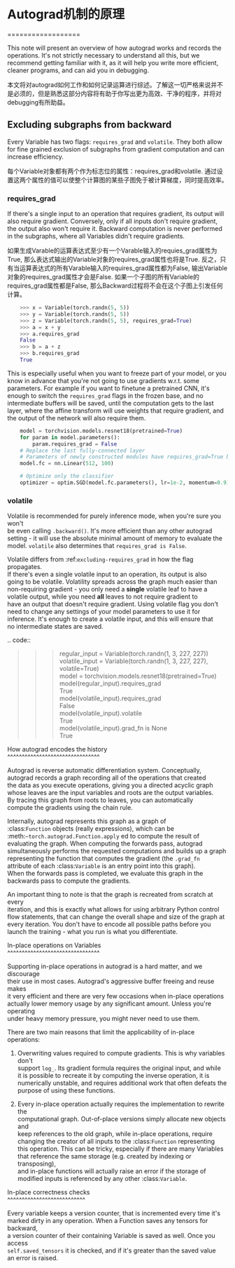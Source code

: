 # Autograd机制的原理

==================

This note will present an overview of how autograd works and records the operations. It's not strictly necessary to understand all this, but we recommend getting familiar with it, as it will help you write more efficient, cleaner programs, and can aid you in debugging.

本文将对autograd如何工作和如何记录运算进行综述。了解这一切严格来说并不是必须的，但是熟悉这部分内容将有助于你写出更为高效、干净的程序，并将对debugging有所助益。

## Excluding subgraphs from backward

Every Variable has two flags: `requires_grad` and `volatile`. They both allow for fine grained exclusion of subgraphs from gradient computation and can increase efficiency.

每个Variable对象都有两个作为标志位的属性：requires\_grad和volatile. 通过设置这两个属性的值可以使整个计算图的某些子图免于被计算梯度，同时提高效率。

### requires\_grad

If there's a single input to an operation that requires gradient, its output will also require gradient. Conversely, only if all inputs don't require gradient, the output also won't require it. Backward computation is never performed in the subgraphs, where all Variables didn't require gradients.

如果生成Varable的运算表达式至少有一个Varable输入的requies\_grad属性为True, 那么表达式输出的Variable对象的requires\_grad属性也将是True. 反之，只有当运算表达式的所有Varable输入的requires\_grad属性都为False, 输出Variable对象的requires\_grad属性才会是False. 如果一个子图的所有Variable的requires\_grad属性都是False, 那么Backward过程将不会在这个子图上引发任何计算。

```python
    >>> x = Variable(torch.randn(5, 5))
    >>> y = Variable(torch.randn(5, 5))
    >>> z = Variable(torch.randn(5, 5), requires_grad=True)
    >>> a = x + y
    >>> a.requires_grad
    False
    >>> b = a + z
    >>> b.requires_grad
    True
```

This is especially useful when you want to freeze part of your model, or you know in advance that you're not going to use gradients w.r.t. some parameters. For example if you want to finetune a pretrained CNN, it's enough to switch the `requires_grad` flags in the frozen base, and no intermediate buffers will be saved, until the computation gets to the last layer, where the affine transform will use weights that require gradient, and the output of the network will also require them.

```python
    model = torchvision.models.resnet18(pretrained=True)
    for param in model.parameters():
        param.requires_grad = False
    # Replace the last fully-connected layer
    # Parameters of newly constructed modules have requires_grad=True by default
    model.fc = nn.Linear(512, 100)

    # Optimize only the classifier
    optimizer = optim.SGD(model.fc.parameters(), lr=1e-2, momentum=0.9)
```

### volatile

Volatile is recommended for purely inference mode, when you're sure you won't  
be even calling `.backward()`. It's more efficient than any other autograd  
setting - it will use the absolute minimal amount of memory to evaluate the  
model. `volatile` also determines that `requires_grad is False`.

Volatile differs from :ref:`excluding-requires_grad` in how the flag propagates.  
If there's even a single volatile input to an operation, its output is also  
going to be volatile. Volatility spreads across the graph much easier than  
non-requiring gradient - you only need a **single** volatile leaf to have a  
volatile output, while you need **all** leaves to not require gradient to  
have an output that doesn't require gradient. Using volatile flag you don't  
need to change any settings of your model parameters to use it for  
inference. It's enough to create a volatile input, and this will ensure that  
no intermediate states are saved.

.. code::

> > > regular\_input = Variable\(torch.randn\(1, 3, 227, 227\)\)  
> > > volatile\_input = Variable\(torch.randn\(1, 3, 227, 227\), volatile=True\)  
> > > model = torchvision.models.resnet18\(pretrained=True\)  
> > > model\(regular\_input\).requires\_grad  
> > >     True  
> > > model\(volatile\_input\).requires\_grad  
> > >     False  
> > > model\(volatile\_input\).volatile  
> > >     True  
> > > model\(volatile\_input\).grad\_fn is None  
> > >     True

How autograd encodes the history  
^^^^^^^^^^^^^^^^^^^^^^^^^^^^^^^^

Autograd is reverse automatic differentiation system.  Conceptually,  
autograd records a graph recording all of the operations that created  
the data as you execute operations, giving you a directed acyclic graph  
whose leaves are the input variables and roots are the output variables.  
By tracing this graph from roots to leaves, you can automatically  
compute the gradients using the chain rule.

Internally, autograd represents this graph as a graph of  
:class:`Function` objects \(really expressions\), which can be  
:meth:`~torch.autograd.Function.apply` ed to compute the result of  
evaluating the graph.  When computing the forwards pass, autograd  
simultaneously performs the requested computations and builds up a graph  
representing the function that computes the gradient \(the `.grad_fn`  
attribute of each :class:`Variable` is an entry point into this graph\).  
When the forwards pass is completed, we evaluate this graph in the  
backwards pass to compute the gradients.

An important thing to note is that the graph is recreated from scratch at every  
iteration, and this is exactly what allows for using arbitrary Python control  
flow statements, that can change the overall shape and size of the graph at  
every iteration. You don't have to encode all possible paths before you  
launch the training - what you run is what you differentiate.

In-place operations on Variables  
^^^^^^^^^^^^^^^^^^^^^^^^^^^^^^^^

Supporting in-place operations in autograd is a hard matter, and we discourage  
their use in most cases. Autograd's aggressive buffer freeing and reuse makes  
it very efficient and there are very few occasions when in-place operations  
actually lower memory usage by any significant amount. Unless you're operating  
under heavy memory pressure, you might never need to use them.

There are two main reasons that limit the applicability of in-place operations:

1. Overwriting values required to compute gradients. This is why variables don't  
   support `log_`. Its gradient formula requires the original input, and while  
   it is possible to recreate it by computing the inverse operation, it is  
   numerically unstable, and requires additional work that often defeats the  
   purpose of using these functions.

2. Every in-place operation actually requires the implementation to rewrite the  
   computational graph. Out-of-place versions simply allocate new objects and  
   keep references to the old graph, while in-place operations, require  
   changing the creator of all inputs to the :class:`Function` representing  
   this operation. This can be tricky, especially if there are many Variables  
   that reference the same storage \(e.g. created by indexing or transposing\),  
   and in-place functions will actually raise an error if the storage of  
   modified inputs is referenced by any other :class:`Variable`.

In-place correctness checks  
^^^^^^^^^^^^^^^^^^^^^^^^^^^

Every variable keeps a version counter, that is incremented every time it's  
marked dirty in any operation. When a Function saves any tensors for backward,  
a version counter of their containing Variable is saved as well. Once you access  
`self.saved_tensors` it is checked, and if it's greater than the saved value  
an error is raised.


